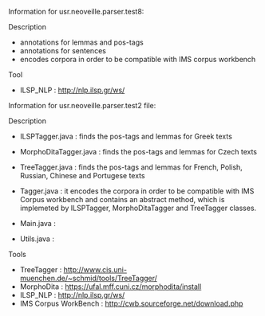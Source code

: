 Information for usr.neoveille.parser.test8:

Description

 - annotations for lemmas and pos-tags
 - annotations for sentences
 - encodes corpora in order to be compatible with IMS corpus workbench
 
Tool

 - ILSP_NLP : http://nlp.ilsp.gr/ws/


Information for usr.neoveille.parser.test2 file: 

Description

   - ILSPTagger.java :  finds the pos-tags and lemmas for Greek texts

   - MorphoDitaTagger.java : finds the pos-tags and lemmas for Czech texts

   - TreeTagger.java : finds the pos-tags and lemmas for French, Polish, Russian, Chinese and Portugese texts

   - Tagger.java : it encodes the corpora in order to be compatible with IMS Corpus workbench and contains an abstract
                  method, which is implemeted by ILSPTagger, MorphoDitaTagger and TreeTagger
                  classes.

   - Main.java :

   - Utils.java :

Tools

 - TreeTagger : http://www.cis.uni-muenchen.de/~schmid/tools/TreeTagger/
 - MorphoDita : https://ufal.mff.cuni.cz/morphodita/install
 - ILSP_NLP : http://nlp.ilsp.gr/ws/
 - IMS Corpus WorkBench : http://cwb.sourceforge.net/download.php



